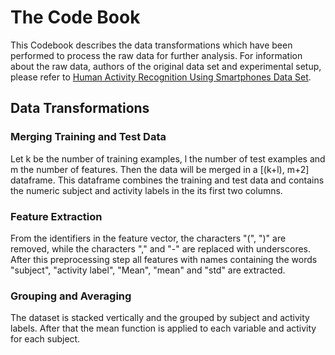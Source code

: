 <h1>The Code Book</h1>

This Codebook describes the data transformations which have been performed to process the raw data for further analysis. For information about the raw data, authors of the original data set and experimental setup, please refer to [Human Activity Recognition Using Smartphones Data Set](http://archive.ics.uci.edu/ml/datasets/Human+Activity+Recognition+Using+Smartphones "Human Activity Recognition Using Smartphones Data Set").

<h2>Data Transformations</h2>

<h3>Merging Training and Test Data</h3>
Let k be the number of training examples, l the number of test examples and m the number of features. Then the data will be merged in a [(k+l), m+2] dataframe. This dataframe combines the training and test data and contains the numeric subject and activity labels in the its first two columns.

<h3>Feature Extraction</h3>
From the identifiers in the feature vector, the characters "(", ")" are removed, while the characters "," and "-"  are replaced with underscores. After this preprocessing step all features with names containing the words "subject", "activity label", "Mean", "mean" and "std" are extracted.

<h3>Grouping and Averaging</h3>
The dataset is stacked vertically and the grouped by subject and activity labels. After that the mean function is applied to each variable and activity for each subject.